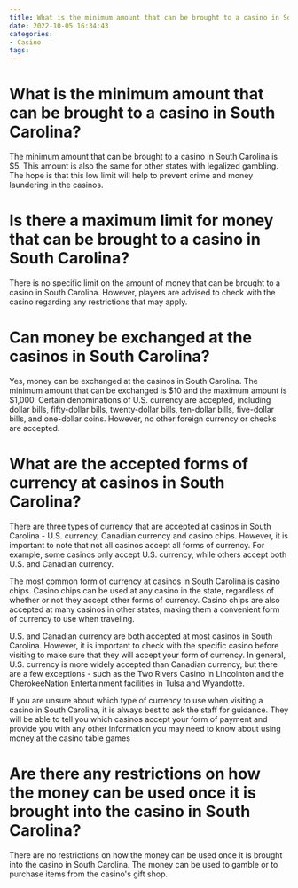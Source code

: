 ```yaml
---
title: What is the minimum amount that can be brought to a casino in South Carolina
date: 2022-10-05 16:34:43
categories:
- Casino
tags:
---
```



#  What is the minimum amount that can be brought to a casino in South Carolina?

The minimum amount that can be brought to a casino in South Carolina is $5. This amount is also the same for other states with legalized gambling. The hope is that this low limit will help to prevent crime and money laundering in the casinos.

#  Is there a maximum limit for money that can be brought to a casino in South Carolina?

There is no specific limit on the amount of money that can be brought to a casino in South Carolina. However, players are advised to check with the casino regarding any restrictions that may apply.

#  Can money be exchanged at the casinos in South Carolina?

Yes, money can be exchanged at the casinos in South Carolina. The minimum amount that can be exchanged is $10 and the maximum amount is $1,000. Certain denominations of U.S. currency are accepted, including dollar bills, fifty-dollar bills, twenty-dollar bills, ten-dollar bills, five-dollar bills, and one-dollar coins. However, no other foreign currency or checks are accepted.

#  What are the accepted forms of currency at casinos in South Carolina?

There are three types of currency that are accepted at casinos in South Carolina - U.S. currency, Canadian currency and casino chips. However, it is important to note that not all casinos accept all forms of currency. For example, some casinos only accept U.S. currency, while others accept both U.S. and Canadian currency.

The most common form of currency at casinos in South Carolina is casino chips. Casino chips can be used at any casino in the state, regardless of whether or not they accept other forms of currency. Casino chips are also accepted at many casinos in other states, making them a convenient form of currency to use when traveling.

U.S. and Canadian currency are both accepted at most casinos in South Carolina. However, it is important to check with the specific casino before visiting to make sure that they will accept your form of currency. In general, U.S. currency is more widely accepted than Canadian currency, but there are a few exceptions - such as the Two Rivers Casino in Lincolnton and the CherokeeNation Entertainment facilities in Tulsa and Wyandotte.

If you are unsure about which type of currency to use when visiting a casino in South Carolina, it is always best to ask the staff for guidance. They will be able to tell you which casinos accept your form of payment and provide you with any other information you may need to know about using money at the casino table games

#  Are there any restrictions on how the money can be used once it is brought into the casino in South Carolina?

There are no restrictions on how the money can be used once it is brought into the casino in South Carolina. The money can be used to gamble or to purchase items from the casino's gift shop.